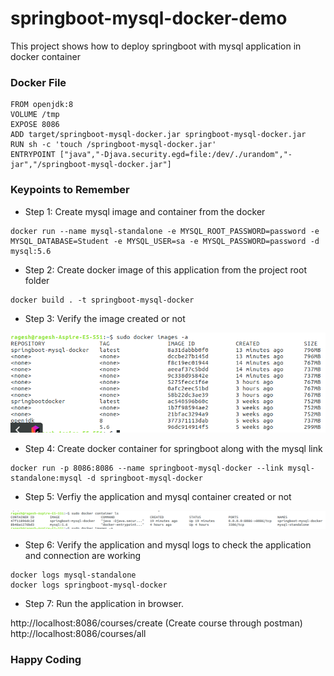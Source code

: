 # springboot-mysql-docker-demo
This project shows how to deploy springboot with mysql application in docker container

### Docker File ##

```
FROM openjdk:8
VOLUME /tmp
EXPOSE 8086
ADD target/springboot-mysql-docker.jar springboot-mysql-docker.jar
RUN sh -c 'touch /springboot-mysql-docker.jar'
ENTRYPOINT ["java","-Djava.security.egd=file:/dev/./urandom","-jar","/springboot-mysql-docker.jar"]

```

### Keypoints to Remember ###
* Step 1: Create mysql image and container from the docker
```
docker run --name mysql-standalone -e MYSQL_ROOT_PASSWORD=password -e MYSQL_DATABASE=Student -e MYSQL_USER=sa -e MYSQL_PASSWORD=password -d mysql:5.6
```

* Step 2: Create docker image of this application from the project root folder

```
docker build . -t springboot-mysql-docker
```

* Step 3: Verify the image created or not

![docker-showimage](docker-showimage.png)

* Step 4: Create docker container for springboot along with the mysql link

```
docker run -p 8086:8086 --name springboot-mysql-docker --link mysql-standalone:mysql -d springboot-mysql-docker
```
* Step 5: Verfiy the application and mysql container created or not

![docker-showcontainer](docker-showcontainer.png)

* Step 6: Verify the application and mysql logs to check the application and connection are working
```
docker logs mysql-standalone
docker logs springboot-mysql-docker
```
* Step 7: Run the application in browser.

http://localhost:8086/courses/create  (Create course through postman)
http://localhost:8086/courses/all


### Happy Coding ####
